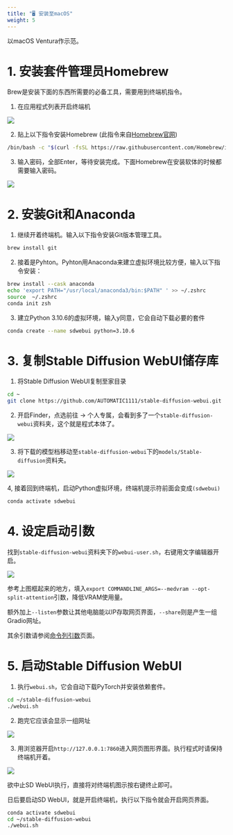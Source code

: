 ```yaml
---
title: "🖥️ 安装至macOS"
weight: 5
---
```


以macOS Ventura作示范。


# 1. 安装套件管理员Homebrew

Brew是安装下面的东西所需要的必备工具，需要用到终端机指令。

1. 在应用程式列表开启终端机

![](../../../images/macos-installation-1.webp)

2. 贴上以下指令安装Homebrew (此指令来自[Homebrew官网](https://brew.sh/index_zh-tw))
```bash
/bin/bash -c "$(curl -fsSL https://raw.githubusercontent.com/Homebrew/install/HEAD/install.sh)"
```

3. 输入密码，全部Enter，等待安装完成。下面Homebrew在安装软体的时候都需要输入密码。

![](../../../images/macos-installation-2.webp)


# 2. 安装Git和Anaconda

1. 继续开着终端机。输入以下指令安装Git版本管理工具。
```bash
brew install git
```


2. 接着是Pyhton。Pyhton用Anaconda来建立虚拟环境比较方便，输入以下指令安装：
```bash
brew install --cask anaconda
echo 'export PATH="/usr/local/anaconda3/bin:$PATH" ' >> ~/.zshrc
source  ~/.zshrc
conda init zsh
```

3.  建立Python 3.10.6的虚拟环境，输入y同意，它会自动下载必要的套件

```bash
conda create --name sdwebui python=3.10.6
```


# 3. 复制Stable Diffusion WebUI储存库

1. 将Stable Diffusion WebUI复制至家目录
```bash
cd ~
git clone https://github.com/AUTOMATIC1111/stable-diffusion-webui.git
```

2. 开启Finder，点选前往 → 个人专属，会看到多了一个`stable-diffusion-webui`资料夹，这个就是程式本体了。

![](../../../images/macos-installation-3.webp)

3. 将下载的模型档移动至`stable-diffusion-webui`下的`models/Stable-diffusion`资料夹。

![](../../../images/macos-installation-4.webp)

4, 接着回到终端机，启动Python虚拟环境，终端机提示符前面会变成`(sdwebui)`
```bash
conda activate sdwebui
```


# 4. 设定启动引数

找到`stable-diffusion-webui`资料夹下的`webui-user.sh`，右键用文字编辑器开启。

![](../../../images/macos-installation-5.webp)

参考上图框起来的地方，填入`export COMMANDLINE_ARGS=--medvram --opt-split-attention`引数，降低VRAM使用量。

额外加上`--listen`参数让其他电脑能以IP存取网页界面，`--share`则是产生一组Gradio网址。

其余引数请参阅[命令列引数](../installation/command-line-arguments-and-settings/)页面。


# 5. 启动Stable Diffusion WebUI

1. 执行`webui.sh`，它会自动下载PyTorch并安装依赖套件。
```bash
cd ~/stable-diffusion-webui
./webui.sh
```

2. 跑完它应该会显示一组网址

![](../../../images/macos-installation-6.webp)


3. 用浏览器开启`http://127.0.0.1:7860`进入网页图形界面。执行程式时请保持终端机开着。

![](../../../images/macos-installation-7.webp)

欲中止SD WebUI执行，直接将对终端机图示按右键终止即可。

日后要启动SD WebUI，就是开启终端机，执行以下指令就会开启网页界面。
```bash
conda activate sdwebui
cd ~/stable-diffusion-webui
./webui.sh
```
